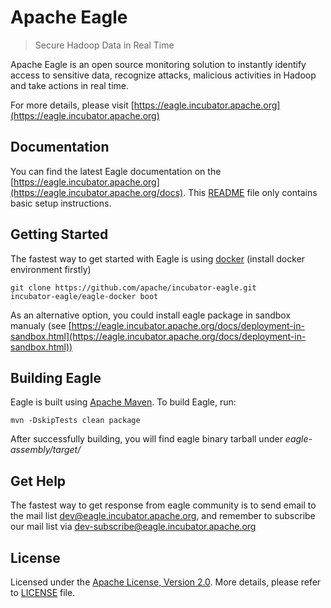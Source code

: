 <!--
{% comment %}
Licensed to the Apache Software Foundation (ASF) under one or more
contributor license agreements.  See the NOTICE file distributed with
this work for additional information regarding copyright ownership.
The ASF licenses this file to you under the Apache License, Version 2.0
(the "License"); you may not use this file except in compliance with
the License.  You may obtain a copy of the License at

http://www.apache.org/licenses/LICENSE-2.0

Unless required by applicable law or agreed to in writing, software
distributed under the License is distributed on an "AS IS" BASIS,
WITHOUT WARRANTIES OR CONDITIONS OF ANY KIND, either express or implied.
See the License for the specific language governing permissions and
limitations under the License.
{% endcomment %}
-->

# Apache Eagle

>  Secure Hadoop Data in Real Time

Apache Eagle is an open source monitoring solution to instantly identify access to sensitive data, recognize attacks, malicious activities in Hadoop and take actions in real time.

For more details, please visit [https://eagle.incubator.apache.org](https://eagle.incubator.apache.org)

## Documentation
You can find the latest Eagle documentation on the [https://eagle.incubator.apache.org](https://eagle.incubator.apache.org/docs). This [README](README) file only contains basic setup instructions.

## Getting Started
The fastest way to get started with Eagle is using [docker](https://github.com/docker/docker) (install docker environment firstly)

    git clone https://github.com/apache/incubator-eagle.git
    incubator-eagle/eagle-docker boot

As an alternative option, you could install eagle package in sandbox manualy (see [https://eagle.incubator.apache.org/docs/deployment-in-sandbox.html](https://eagle.incubator.apache.org/docs/deployment-in-sandbox.html))

## Building Eagle
Eagle is built using [Apache Maven](https://maven.apache.org/). To build Eagle, run:

    mvn -DskipTests clean package

After successfully building, you will find eagle binary tarball under _eagle-assembly/target/_

## Get Help
The fastest way to get response from eagle community is to send email to the mail list [dev@eagle.incubator.apache.org](mailto:dev@eagle.incubator.apache.org),
and remember to subscribe our mail list via [dev-subscribe@eagle.incubator.apache.org](mailto:dev-subscribe@eagle.incubator.apache.org)

## License
Licensed under the [Apache License, Version 2.0](http://www.apache.org/licenses/LICENSE-2.0). More details, please refer to [LICENSE](LICENSE) file.
